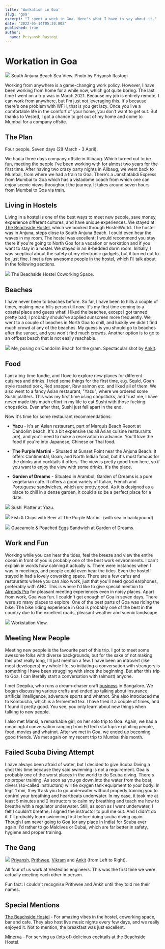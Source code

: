```yaml
---
title: 'Workation in Goa'
slug: 'goa'
excerpt: "I spent a week in Goa. Here's what I have to say about it."
date: '2022-05-14T05:30:00Z'
published: true
author:
  name: Priyansh Rastogi
---
```


# Workation in Goa

![](/images/goa/goa.jpg)
South Anjuna Beach Sea View. Photo by Priyansh Rastogi

Working from anywhere is a game-changing work policy. However, I have been working from home for a while now, which got quite boring. The last time I went on a trip was in March 2021. Because my job is entirely remote, I can work from anywhere, but I'm just not leveraging this. It's because there's one problem with WFH, that is you get lazy. Once you live a comfortable life in the comfort of your home, you don't want to get out. But thanks to Vested, I got a chance to get out of my home and come to Mumbai for a company offsite.

## The Plan
Four people. Seven days (28 March - 3 April).

We had a three days company offsite in Alibaug. Which turned out to be fun, meeting the people I've been working with for almost two years for the first time. After having two crazy party nights in Alibaug, we went back to Mumbai, from where we had a train to Goa. There's a Janshatabdi Express from Mumbai to Goa which has a vistadome coach from which one can enjoy scenic views throughout the journey. It takes around seven hours from Mumbai to Goa via train.

## Living in Hostels
Living in a hostel is one of the best ways to meet new people, save money, experience different cultures, and have unique experiences. We stayed at [The Beachside Hostel](https://www.hostelworld.com/pwa/hosteldetails.php/The-Beachside-Hostel/Goa/309233), which we booked through HostelWorld. The hostel was in Anjuna, steps close to South Anjuna Beach. I could even hear the waves in my room. The hostel was excellent; I would recommend you stay there if you're going to North Goa for a vacation or workation and if you want to stay in a hostel. We stayed in an 8-bedded dorm room. Initially, I was sceptical about the safety of my electronic gadgets, but it turned out to be just fine. I met a few awesome people in the hostel, which I'll talk about in the following sections.

![](/images/goa/hostel.jpg)
The Beachside Hostel Coworking Space.

## Beaches
I have never been to beaches before. So far, I have been to hills a couple of times, making me a hills person till now. It's my first time coming to a coastal place and guess what! I liked the beaches, except I got tanned pretty bad; I probably should've applied sunscreen more frequently. We went to a couple of beaches in North Goa to chill, and luckily we didn't find much crowd at any of the beaches. My guess is you should go to beaches after the sunset, and you won't find much crowds. Another option is to go to an offbeat beach that is not easily reachable.

![](/images/goa/beach.jpg)
Me, posing on Candolim Beach for the gram.
Spectacular shot by [Ankit](https://instagram.com/_ankitgehlot).

## Food
I am a big-time foodie, and I love to explore new places for different cuisines and drinks. I tried some things for the first time, e.g. Squid, Goan style roasted pork, Red snapper, Raw salmon etc. and liked all of them. We also went to a fancy Asian restaurant, "Yazu", where we ordered some Sushi platters. This was my first time using chopsticks, and trust me, I have never made this much effort in my life to eat Sushi with those fucking chopsticks. Even after that, Sushi just fell apart in the end.

Now it's time for some restaurant recommendations:
* **Yazu** - It's an Asian restaurant, part of Marquis Beach Resort at Candolim beach. It's a bit expensive (as all Asian cuisine restaurants are), and you'll need to make a reservation in advance. You'll love the food if you're into Japanese, Chinese or Thai food.

* **The Purple Martini** - Situated at Sunset Point near the Anjuna Beach. It offers Continental, Goan, and North Indian food, but it's most famous for the drinks and cocktails it offers. The view is pretty good from here, so if you want to enjoy the view with some drinks, it's the place.

* **Garden of Dreams** - Situated in Arambol, Garden of Dreams is a pure vegetarian cafe. It offers a good variety of Italian, French and Portuguese sandwiches, which are pretty good. As it is designed as a place to chill in a dense garden, it could also be a perfect place for a date.

![](/images/goa/yazu.jpg)
Sushi Platter at Yazu.

![](/images/goa/purplemartini.jpg)
Fish & Chips with Beer at The Purple Martini. (with sea in background)

![](/images/goa/gardenofdreams.jpg)
Guacamole & Poached Eggs Sandwich at Garden of Dreams.

## Work and Fun
Working while you can hear the tides, feel the breeze and view the entire ocean in front of you is probably one of the best work environments. I can't explain in words how calming it actually is. There were instances when I was in meetings, and people could even hear the tides. Even the hostel I stayed in had a lovely coworking space. There are a few cafes and restaurants where you can also work, just that you'll need good earphones, preferably with ANC. This is where I'd like to give special mention to [Airpods Pro](https://www.apple.com/in/airpods-pro/) for pleasant meeting experiences even in noisy places. Apart from work, Goa was fun. I couldn't get enough of Goa in seven days. There were so many places to explore. One of the best parts of Goa was riding the bike. The bike riding experience in Goa is probably one of the best in the country due to the excellent roads, pleasant weather and scenic landscape.

![](/images/goa/working.jpg)
Workstation View.

## Meeting New People
Meeting new people is the favourite part of this trip. I got to meet some awesome folks with diverse backgrounds, but for the sake of not making this post really long, I'll just mention a few. I have been an introvert (like most developers) my whole life, so initiating a conversation with strangers is something I have been struggling with since the beginning. But after this trip to Goa, I can literally start a conversation with (almost) anyone.

I met Deepika, who runs a dream-chaser craft [business](https://instagram.com/svapnajalika) in Bangalore. We began discussing various crafts and ended up talking about insurance, artificial intelligence, adventure sports and whatnot. She also introduced me to Kombucha, which is a fermented tea. I have tried it a couple of times, and I found it pretty good. You see, you only learn about new things when talking to new people.

I also met Mansi, a remarkable girl, on her solo trip to Goa. Again, we had a meaningful conversation ranging from EdTech startups exploiting people, food, movies and whatnot. After we met in Goa, we ended up becoming good friends. We met again on my recent trip to Mumbai this month.

## Failed Scuba Diving Attempt
I have always been afraid of water, but I decided to give Scuba Diving a shot this time because they said swimming is not a requirement. Goa is probably one of the worst places in the world to do Scuba diving. There's no proper training. As soon as you go down into the water from the boat, divers (so-called instructors) will tie oxygen tank equipment to your body. In legit 1 min, they'll ask you to go underwater without properly training you to control your breathing and heartbeats underwater. In my case, it took me at least 5 minutes and 2 instructors to calm my breathing and teach me how to breathe with a regulator underwater. Still, as soon as I went underwater, I felt I couldn't breathe. I signed the instructor to pull me out. And I didn't do it. I'll probably learn swimming first before doing scuba diving again. Though I am never going to Goa (or any place in India) for Scuba ever again. I'd rather to go Maldives or Dubai, which are far better in safety, hygiene and proper training.

## The Gang

![](/images/goa/gang.jpg)
[Priyansh](https://instagram.com/priyanshrastogix), [Prithwee](https://instagram.com/prithweedas), [Vikram](https://instagram.com/vikramk9852) and [Ankit](https://instagram.com/_ankitgehlot) (from Left to Right).

All four of us work at Vested as engineers. This was the first time we were actually meeting each other in person. 

Fun fact: I couldn't recognise Prithwee and Ankit until they told me their names.

## Special Mentions

[The Beachside Hostel](https://www.hostelworld.com/pwa/hosteldetails.php/The-Beachside-Hostel/Goa/309233) - For amazing vibes in the hostel, coworking space, bar and cafe. They also host live music nights every few days, and we really enjoyed it. Not to mention, the breakfast was just excellent.

[Minerva](https://www.instagram.com/yourgurlmin) - For serving us (lots of) delicious cocktails at the Beachside Hostel.

